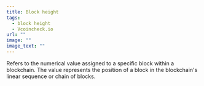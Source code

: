 ```yaml
---
title: Block height
tags:
  - block height
  - Vcoincheck.io
url: ""
image: ""
image_text: ""
---
```


Refers to the numerical value assigned to a specific block within a blockchain. The value represents the position of a block in the blockchain's linear sequence or chain of blocks.
